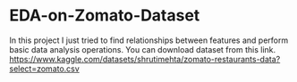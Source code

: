 # EDA-on-Zomato-Dataset
In this project I just tried to find relationships between features and perform basic data analysis operations. You can download dataset from this link. https://www.kaggle.com/datasets/shrutimehta/zomato-restaurants-data?select=zomato.csv
